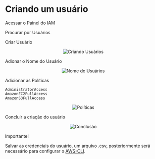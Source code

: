 # Criando um usuário

Acessar o Painel do IAM

Procurar por Usuários

Criar Usuário

<div align="center">

![Criando Usuários](./images/usuarios.png)

</div>

Adionar o Nome do Usuário

<div align="center">

![Nome do Usuários](./images/nome-usuario.png)

</div>

Adicionar as Políticas

    AdministratorAccess
    AmazonEC2FullAccess
    AmazonS3FullAccess

<div align="center">

![Políticas](./images/politicas.png)

</div>

Concluir a criação do usuário

<div align="center">

![Conclusão](./images/criacao.png)

</div>

Importante!

Salvar as credenciais do usuário, um arquivo .csv, posteriormente será necessário para configurar o [AWS-CLI](aws-cli.md).